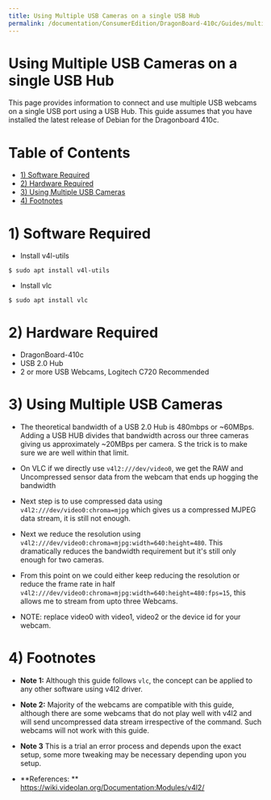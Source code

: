 ```yaml
---
title: Using Multiple USB Cameras on a single USB Hub
permalink: /documentation/ConsumerEdition/DragonBoard-410c/Guides/multi-usb-camera.md.html
---
```


# Using Multiple USB Cameras on a single USB Hub

This page provides information to connect and use multiple USB webcams on a single USB port using a USB Hub. This guide assumes that you have installed the latest release of Debian for the Dragonboard 410c.

# Table of Contents

- [1) Software Required](#1-software-required)
- [2) Hardware Required](#2-hardware-required)
- [3) Using Multiple USB Cameras](#3-using-multiple-usb-cameras)
- [4) Footnotes](#4-footnotes)

# 1) Software Required
- Install v4l-utils
```shell
$ sudo apt install v4l-utils
```

- Install vlc
```shell
$ sudo apt install vlc
```

# 2) Hardware Required
- DragonBoard-410c
- USB 2.0 Hub
- 2 or more USB Webcams, Logitech C720 Recommended

# 3) Using Multiple USB Cameras

- The theoretical bandwidth of a USB 2.0 Hub is 480mbps or ~60MBps. Adding a USB HUB divides that bandwidth across our three cameras giving us approximately ~20MBps per camera. S the trick is to make sure we are well within that limit.

- On VLC if we directly use ```v4l2:///dev/video0```, we get the RAW and Uncompressed sensor data from the webcam that ends up hogging the bandwidth

- Next step is to use compressed data using ```v4l2:///dev/video0:chroma=mjpg``` which gives us a compressed MJPEG data stream, it is still not enough.

- Next we reduce the resolution using ```v4l2:///dev/video0:chroma=mjpg:width=640:height=480```. This dramatically reduces the bandwidth requirement but it's still only enough for two cameras.

- From this point on we could either keep reducing the resolution or reduce the frame rate in half ```v4l2:///dev/video0:chroma=mjpg:width=640:height=480:fps=15```, this allows me to stream from upto three Webcams.

- NOTE: replace video0 with video1, video2 or the device id for your webcam.

# 4) Footnotes

- **Note 1:** Although this guide follows ```vlc```, the concept can be applied to any other software using v4l2 driver.
- **Note 2:** Majority of the webcams are compatible with this guide, although there are some webcams that do not play well with v4l2 and will send uncompressed data stream irrespective of the command. Such webcams will not work with this guide.
- **Note 3** This is a trial an error process and depends upon the exact setup, some more tweaking may be necessary depending upon you setup.

- **References: ** https://wiki.videolan.org/Documentation:Modules/v4l2/
